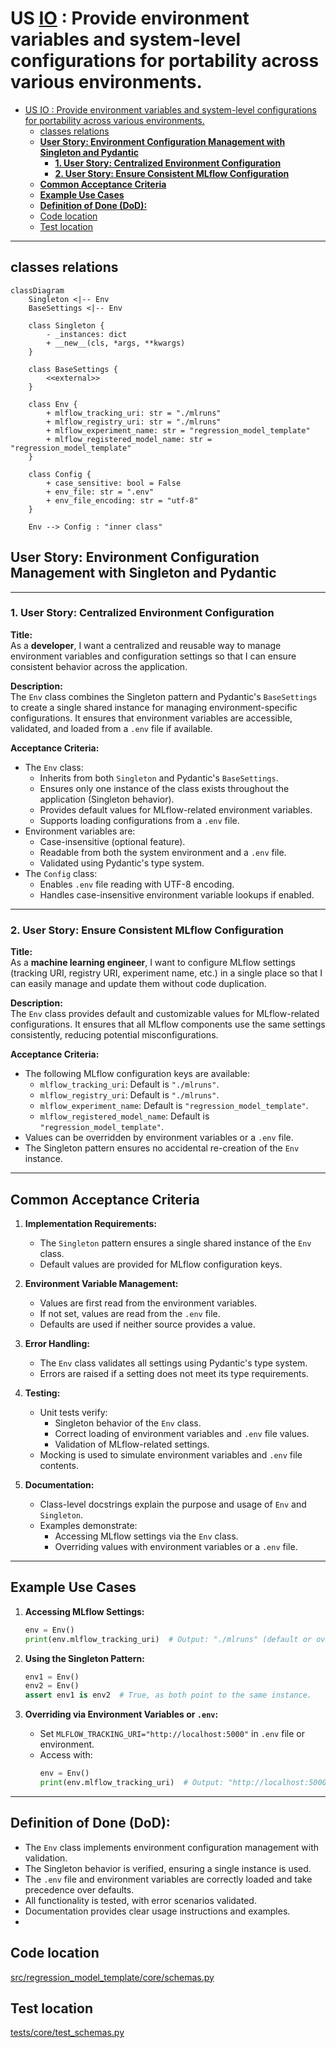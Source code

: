# US [IO](./backlog_mlops_regresion.md) :  Provide environment variables and system-level configurations for portability across various environments.

- [US IO :  Provide environment variables and system-level configurations for portability across various environments.](#us-io---provide-environment-variables-and-system-level-configurations-for-portability-across-various-environments)
  - [classes relations](#classes-relations)
  - [**User Story: Environment Configuration Management with Singleton and Pydantic**](#user-story-environment-configuration-management-with-singleton-and-pydantic)
    - [**1. User Story: Centralized Environment Configuration**](#1-user-story-centralized-environment-configuration)
    - [**2. User Story: Ensure Consistent MLflow Configuration**](#2-user-story-ensure-consistent-mlflow-configuration)
  - [**Common Acceptance Criteria**](#common-acceptance-criteria)
  - [**Example Use Cases**](#example-use-cases)
  - [**Definition of Done (DoD):**](#definition-of-done-dod)
  - [Code location](#code-location)
  - [Test location](#test-location)

------------

## classes relations

```mermaid
classDiagram
    Singleton <|-- Env
    BaseSettings <|-- Env

    class Singleton {
        - _instances: dict
        + __new__(cls, *args, **kwargs)
    }

    class BaseSettings {
        <<external>>
    }

    class Env {
        + mlflow_tracking_uri: str = "./mlruns"
        + mlflow_registry_uri: str = "./mlruns"
        + mlflow_experiment_name: str = "regression_model_template"
        + mlflow_registered_model_name: str = "regression_model_template"
    }

    class Config {
        + case_sensitive: bool = False
        + env_file: str = ".env"
        + env_file_encoding: str = "utf-8"
    }

    Env --> Config : "inner class"

```


## **User Story: Environment Configuration Management with Singleton and Pydantic**

---

### **1. User Story: Centralized Environment Configuration**

**Title:**  
As a **developer**, I want a centralized and reusable way to manage environment variables and configuration settings so that I can ensure consistent behavior across the application.

**Description:**  
The `Env` class combines the Singleton pattern and Pydantic's `BaseSettings` to create a single shared instance for managing environment-specific configurations. It ensures that environment variables are accessible, validated, and loaded from a `.env` file if available.

**Acceptance Criteria:**  
- The `Env` class:
  - Inherits from both `Singleton` and Pydantic's `BaseSettings`.
  - Ensures only one instance of the class exists throughout the application (Singleton behavior).
  - Provides default values for MLflow-related environment variables.
  - Supports loading configurations from a `.env` file.
- Environment variables are:
  - Case-insensitive (optional feature).
  - Readable from both the system environment and a `.env` file.
  - Validated using Pydantic's type system.
- The `Config` class:
  - Enables `.env` file reading with UTF-8 encoding.
  - Handles case-insensitive environment variable lookups if enabled.

---

### **2. User Story: Ensure Consistent MLflow Configuration**

**Title:**  
As a **machine learning engineer**, I want to configure MLflow settings (tracking URI, registry URI, experiment name, etc.) in a single place so that I can easily manage and update them without code duplication.

**Description:**  
The `Env` class provides default and customizable values for MLflow-related configurations. It ensures that all MLflow components use the same settings consistently, reducing potential misconfigurations.

**Acceptance Criteria:**  
- The following MLflow configuration keys are available:
  - `mlflow_tracking_uri`: Default is `"./mlruns"`.
  - `mlflow_registry_uri`: Default is `"./mlruns"`.
  - `mlflow_experiment_name`: Default is `"regression_model_template"`.
  - `mlflow_registered_model_name`: Default is `"regression_model_template"`.
- Values can be overridden by environment variables or a `.env` file.
- The Singleton pattern ensures no accidental re-creation of the `Env` instance.

---

## **Common Acceptance Criteria**

1. **Implementation Requirements:**
   - The `Singleton` pattern ensures a single shared instance of the `Env` class.
   - Default values are provided for MLflow configuration keys.

2. **Environment Variable Management:**
   - Values are first read from the environment variables.
   - If not set, values are read from the `.env` file.
   - Defaults are used if neither source provides a value.

3. **Error Handling:**
   - The `Env` class validates all settings using Pydantic's type system.
   - Errors are raised if a setting does not meet its type requirements.

4. **Testing:**
   - Unit tests verify:
     - Singleton behavior of the `Env` class.
     - Correct loading of environment variables and `.env` file values.
     - Validation of MLflow-related settings.
   - Mocking is used to simulate environment variables and `.env` file contents.

5. **Documentation:**
   - Class-level docstrings explain the purpose and usage of `Env` and `Singleton`.
   - Examples demonstrate:
     - Accessing MLflow settings via the `Env` class.
     - Overriding values with environment variables or a `.env` file.

---

## **Example Use Cases**

1. **Accessing MLflow Settings:**
   ```python
   env = Env()
   print(env.mlflow_tracking_uri)  # Output: "./mlruns" (default or overridden)
   ```

2. **Using the Singleton Pattern:**
   ```python
   env1 = Env()
   env2 = Env()
   assert env1 is env2  # True, as both point to the same instance.
   ```

3. **Overriding via Environment Variables or `.env`:**
   - Set `MLFLOW_TRACKING_URI="http://localhost:5000"` in `.env` file or environment.
   - Access with:
     ```python
     env = Env()
     print(env.mlflow_tracking_uri)  # Output: "http://localhost:5000"
     ```

---

## **Definition of Done (DoD):**

- The `Env` class implements environment configuration management with validation.
- The Singleton behavior is verified, ensuring a single instance is used.
- The `.env` file and environment variables are correctly loaded and take precedence over defaults.
- All functionality is tested, with error scenarios validated.
- Documentation provides clear usage instructions and examples.
- 
## Code location

[src/regression_model_template/core/schemas.py](../src/regression_model_template/io/osvariables.py)

## Test location

[tests/core/test_schemas.py](../tests/io/osvariables.py)